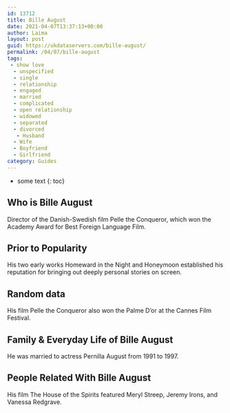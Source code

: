 ```yaml
---
id: 13712
title: Bille August
date: 2021-04-07T13:37:13+00:00
author: Laima
layout: post
guid: https://ukdataservers.com/bille-august/
permalink: /04/07/bille-august
tags:
 - show love
  - unspecified
  - single
  - relationship
  - engaged
  - married
  - complicated
  - open relationship
  - widowed
  - separated
  - divorced
   - Husband
  - Wife
  - Boyfriend
  - Girlfriend
category: Guides
---
```


* some text
{: toc}


## Who is Bille August
                  
                  
                  
Director of the Danish-Swedish film Pelle the Conqueror, which won the Academy Award for Best Foreign Language Film.
                  
              
            
              
            
                
                
                
## Prior to Popularity
                  
                  
                  
His two early works Homeward in the Night and Honeymoon established his reputation for bringing out deeply personal stories on screen.
                  
              
            
              
            
                
                
                
## Random data
                  
                  
                  
His film Pelle the Conqueror also won the Palme D&#8217;or at the Cannes Film Festival.
                  
              
            
              
            
                
                
                
## Family & Everyday Life of Bille August
                  
                  
                  
He was married to actress Pernilla August from 1991 to 1997.
                  
              
            
              
            
                
                
                
## People Related With Bille August
                  
                  
                  
His film The House of the Spirits featured Meryl Streep, Jeremy Irons, and Vanessa Redgrave.
                  
              
            
              
            
                
              
            
              
              
            
            
              
            
          
          
          